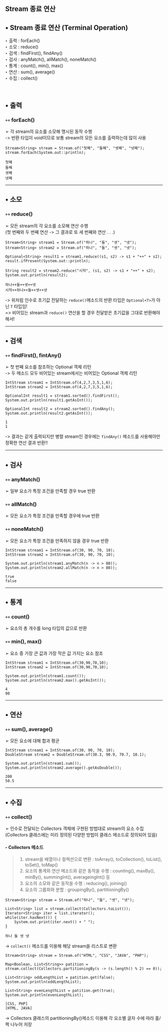 Stream 종료 연산  
-----

## • Stream 종료 연산 (Terminal Operation)  
‣ 출력 : forEach()  
‣ 소모 : reduce()   
‣ 검색 : findFirst(), findAny()  
‣ 검사 : anyMatch(), allMatch(), noneMatch()  
‣ 통계 : count(), min(), max()  
‣ 연산 : sum(), average()  
‣ 수집 : collect()  

&nbsp;

## • 출력  

### ◦◦ forEach()  
➢ 각 stream의 요소를 소모해 명시된 동작 수행  
-> 반환 타입이 void이므로 보통 stream의 모든 요소를 출력하는데 많이 사용  
```
Stream<String> stream = Stream.of("첫째", "둘째", "셋째", "넷째");
stream.forEach(System.out::println);
```

```
첫째
둘째
셋째
넷째
```
--------
## • 소모 

### ◦◦ reduce()  
➢ 모든 stream의 각 요소를 소모해 연산 수행  
(첫 번째와 두 번째 연산 -> 그 결과로 또 세 번째와 연산 . . .)  
```
Stream<String> stream1 = Stream.of("하나", "둘", "셋", "넷");
Stream<String> stream2 = Stream.of("하나", "둘", "셋", "넷");

Optional<String> result1 = stream1.reduce((s1, s2) -> s1 + "++" + s2);
result.ifPresent(System.out::println);

String result2 = stream2.reduce("시작", (s1, s2) -> s1 + "++" + s2);
System.out.println(result2);
```

```
하나++둘++셋++넷
시작++하나++둘++셋++넷
```
-> 위처럼 인수로 초기값 전달하는 `reduce()`메소드의 반환 타입은 `Optional<T>`가 아닌 `T` 타입임!  
=> 비어있는 stream과 `reduce()` 연산을 할 경우 전달받은 초기값을 그대로 반환해야 해서!  

---
## • 검색  

### ◦◦ findFirst(), fintAny()  
➢ 첫 번째 요소를 참조하는 Optional 객체 리턴  
-> 두 메소드 모두 비어있는 stream에서는 비어있는 Optional 객체 리턴  
```
IntStream stream1 = IntStream.of(4,2,7,3,5,1,6);
IntStream stream2 = IntStream.of(4,2,7,3,5,1,6);

OptionalInt result1 = stream1.sorted().findFirst();
System.out.println(result1.getAsInt());

OptionalInt result2 = stream2.sorted().findAny();
System.out.println(result2.getAsInt());
```

```
1
1
```
-> 결과는 같게 출력되지만 병렬 stream인 경우에는 `findAny()` 메소드를 사용해야만 정확한 연산 결과 반환!!  

------
## • 검사  

### ◦◦ anyMatch()  
➢ 일부 요소가 특정 조건을 만족할 경우 true 반환  

### ◦◦ allMatch()  
➢ 모든 요소가 특정 조건을 만족할 경우에 true 반환  

### ◦◦ noneMatch()  
➢ 모든 요소가 특정 조건을 만족하지 않을 경우 true 반환  

```
IntStream stream1 = IntStream.of(30, 90, 70, 10);
IntStream stream2 = IntStream.of(30, 90, 70, 10);

System.out.println(stream1.anyMatch(n -> n > 80));
System.out.println(stream2.allMatch(n -> n > 80));
```

```
true
false
```

------
## • 통계    

### ◦◦ count()  
➢ 요소의 총 개수를 long 타입의 값으로 반환  

### ◦◦ min(), max()      
➢ 요소 중 가장 큰 값과 가장 작은 값 가지는 요소 참조  

```
IntStream stream1 = IntStream.of(30,90,70,10);
IntStream stream2 = IntStream.of(30,90,70,10);

System.out.println(stream1.count());
System.out.println(stream2.max().getAsInt());
```

```
4
90
```

-----
## • 연산  

### ◦◦ sum(), average()  
➢ 모든 요소에 대해 합과 평균  

```
IntStream stream1 = IntStream.of(30, 90, 70, 10);
DoubleStream stream2 = DoubleStream.of(30.3, 90.9, 70.7, 10.1);
 
System.out.println(stream1.sum());
System.out.println(stream2.average().getAsDouble());
```

```
200
50.5
```

------
## • 수집    

### ◦◦ collect()    
➢ 인수로 전달되는 Collectors 객체에 구현된 방법대로 stream의 요소 수집  
(Collectors 클래스에는 미리 정의된 다양한 방법이 클래스 메소드로 정의되어 있음)  

#### ‣ Collectors 메소드  
> 1. stream을 배열이나 컬렉션으로 변환 : toArray(), toCollection(), toList(), toSet(), toMap()
> 2. 요소의 통계와 연산 메소드와 같은 동작을 수행 : counting(), maxBy(), minBy(), summingInt(), averageingInt() 등
> 3. 요소의 소모와 같은 동작을 수행 : reducing(), joining()
> 4. 요소의 그룹화와 분할 : groupingBy(), partitioningBy()  

```
Stream<String> stream = Stream.of("하나", "둘", "셋", "넷");

List<String> list = stream.collect(Collectors.toList());
Iterator<String> iter = list.iterator();
while(iter.hasNext()) {
    System.out.print(iter.next() + " ");
}
```

```
하나 둘 셋 넷
```
-> `collect()` 메소드를 이용해 해당 stream을 리스트로 변환  

```
Stream<String> stream = Stream.of("HTML", "CSS", "JAVA", "PHP");
 
Map<Boolean, List<String>> patition = stream.collect(Collectors.partitioningBy(s -> (s.length() % 2) == 0));
 
List<String> oddLengthList = patition.get(false);
System.out.println(oddLengthList);
 
List<String> evenLengthList = patition.get(true);
System.out.println(evenLengthList);
```

```
[CSS, PHP]
[HTML, JAVA]
```
-> Collectors 클래스의 partitioningBy()메소드 이용해 각 요소별 글자 수에 따라 홀/짝 나누어 저장  



